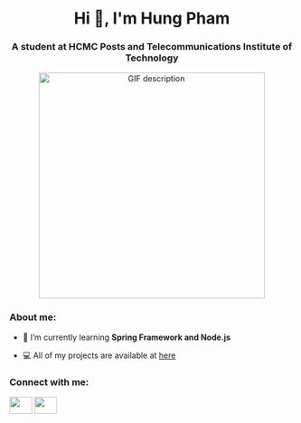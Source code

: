 <h1 align="center">Hi 👋, I'm Hung Pham</h1>
<h3 align="center">A student at HCMC Posts and Telecommunications Institute of Technology</h3>

<p align="center">
  <img src="https://media.giphy.com/media/HzPtbOKyBoBFsK4hyc/giphy.gif" width="400" height="400" alt="GIF description">
</p>

<h3 align="left">About me:</h3>

- 🌱 I’m currently learning **Spring Framework and Node.js**

- 💻 All of my projects are available at [here](https://github.com/hungp03?tab=repositories)

<h3 align="left">Connect with me:</h3>
<p align="left">
<a href="https://fb.com/hungp11" target="blank"><img align="center" src="https://raw.githubusercontent.com/rahuldkjain/github-profile-readme-generator/master/src/images/icons/Social/facebook.svg" height="30" width="40" /></a>
<a href="mailto:ph.hung0903@gmail.com" target="blank"><img align="center" src="https://upload.wikimedia.org/wikipedia/commons/thumb/7/7e/Gmail_icon_%282020%29.svg/2560px-Gmail_icon_%282020%29.svg.png" height="30" width="40" /></a>
</p>

<!--<p><img align="left" src="https://github-readme-stats.vercel.app/api/top-langs?username=hungp03&show_icons=true&locale=en&layout=compact" alt="hungp03" /></p>

<p>&nbsp;<img align="center" src="https://github-readme-stats.vercel.app/api?username=hungp03&show_icons=true&locale=en" alt="hungp03" /></p>-->

